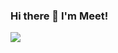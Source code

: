 ### Hi there 👋 I'm Meet!


<img src="https://github-readme-stats.vercel.app/api?username=MeetSuvariya25&&show_icons=true&title_color=fff000&icon_color=bb2acf&text_color=daf7dc&bg_color=151515">
